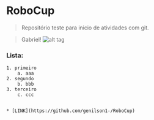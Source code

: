 # RoboCup

> Repositório teste para inicio de atividades com git.


> Gabriel!
	![alt tag](http://sd.keepcalm-o-matic.co.uk/i/keep-calm-and-sudo-apt-get-it.png)

### Lista:
	1. primeiro
		a. aaa
	2. segundo
		b. bbb
	3. terceiro
		c. ccc


	* [LINK](https://github.com/genilson1-/RoboCup)
